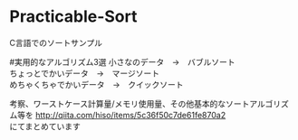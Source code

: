 # Practicable-Sort
C言語でのソートサンプル

#実用的なアルゴリズム3選
小さなのデータ　→　バブルソート  
ちょっとでかいデータ　→　マージソート  
めちゃくちゃでかいデータ　→　クイックソート  
  
  
考察、ワーストケース計算量/メモリ使用量、その他基本的なソートアルゴリズム等を
http://qiita.com/hiso/items/5c36f50c7de61fe870a2  
にてまとめています

